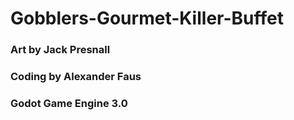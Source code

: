 # Gobblers-Gourmet-Killer-Buffet
### Art by Jack Presnall
### Coding by Alexander Faus
### Godot Game Engine 3.0
